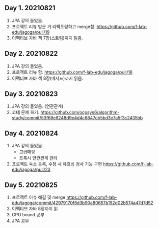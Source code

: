 ## Day 1. 20210821

1. JPA 강의 들었음.
2. 프로젝트 리뷰 받은 거 리팩토링하고 merge함.
https://github.com/f-lab-edu/jagoga/pull/19
3. 이펙티브 자바 책 7장(스트림)까지 읽음.

## Day 2. 20210822

1. JPA 강의 들었음.
2. 프로젝트 리뷰 함.
https://github.com/f-lab-edu/jagoga/pull/18
3. 이펙티브 자바 책 8장(메서드)까지 읽음.

## Day 3. 20210823

1. JPA 강의 들었음. (연관관계)
2. 코테 문제 복기.
https://github.com/oopsys6/algorithm-study/commit/53f69e6248d9e4d4c6847cb5bd3e7a5f3c2435bb

## Day 4. 20210824

1. JPA 강의 들었음.
    * 고급매핑
    * 프록시 연관관계 관리
2. 프로젝트 숙소 등록, 수정 시 유효성 검사 기능 구현
https://github.com/f-lab-edu/jagoga/pull/23

## Day 5. 20210825

1. 프로젝트 이슈 해결 및 merge
https://github.com/f-lab-edu/jagoga/commit/42979170f6d3b90a80657b152d02b574a47d7d52
2. 이펙티브 자바 8장까지 읽
3. CPU bound 공부
4. JPA 공부
